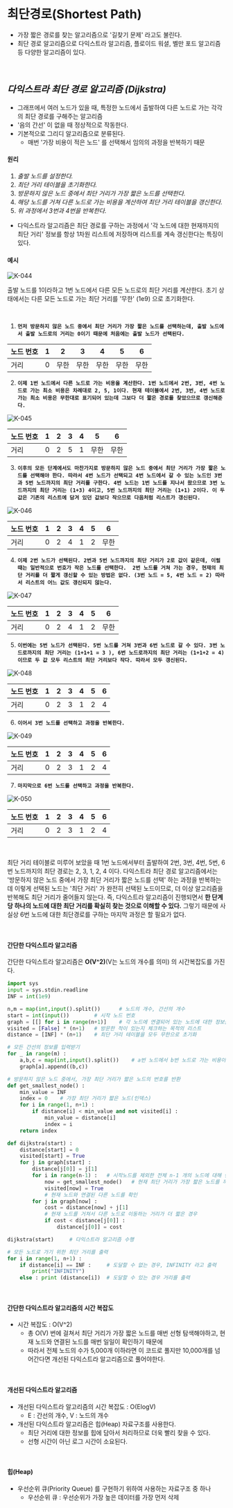 # 최단경로(Shortest Path)

- 가장 짧은 경로를 찾는 알고리즘으로 '길찾기 문제' 라고도 불린다.
- 최단 경로 알고리즘으로 다익스트라 알고리즘, 플로이드 워셜, 벨만 포드 알고리즘 등 다양한 알고리즘이 있다.

<br>

## *다익스트라 최단 경로 알고리즘 (Dijkstra)*

- 그래프에서 여러 노드가 있을 때, 특정한 노드에서 출발하여 다른 노드로 가는 각각의 최단 경로를 구해주는 알고리즘
- '음의 간선' 이 없을 때 정상적으로 작동한다. 
- 기본적으로 그리디 알고리즘으로 분류된다.
  - 매번 '가장 비용이 적은 노드' 를 선택해서 임의의 과정을 반복하기 때문

#### 원리

1. *출발 노드를 설정한다.*
2. *최단 거리 테이블을 초기화한다.*
3. *방문하지 않은 노드 중에서 최단 거리가 가장 짧은 노드를 선택한다.*
4. *해당 노드를 거쳐 다른 노드로 가는 비용을 계산하여 최단 거리 테이블을 갱신한다.*
5. *위 과정에서 3번과 4번을 반복한다.*



- 다익스트라 알고리즘은 최단 경로를 구하는 과정에서 '각 노드에 대한 현재까지의 최단 거리' 정보를 항상 1차원 리스트에 저장하며 리스트를 계속 갱신한다는 특징이 있다.



#### 예시



![K-044](https://user-images.githubusercontent.com/68289543/100999100-a937a300-359f-11eb-9b3e-b41c4a411779.png)

출발 노드를 1이라하고 1번 노드에서 다른 모든 노드로의 최단 거리를 계산한다. 초기 상태에서는 다른 모든 노드로 가는 최단 거리를 '무한' (1e9) 으로 초기화한다. 

**<br>**

1. **`먼저 방문하지 않은 노드 중에서 최단 거리가 가장 짧은 노드를 선택하는데, 출발 노드에서 출발 노드로의 거리는 0이기 때문에 처음에는 출발 노드가 선택된다.`** 

| 노드 번호 | 1    | 2    | 3    | 4    | 5    | 6    |
| --------- | ---- | ---- | ---- | ---- | ---- | ---- |
| 거리      | 0    | 무한 | 무한 | 무한 | 무한 | 무한 |



2. **`이제 1번 노드에서 다른 노드로 가는 비용을 계산한다. 1번 노드에서 2번, 3번, 4번 노드로 가는 최소 비용은 차례대로 2, 5, 1이다. 현재 테이블에서 2번, 3번, 4번 노드로 가는 최소 비용은 무한대로 표기되어 있는데 그보다 더 짧은 경로를 찾았으므로 갱신해준다.`**

![K-045](https://user-images.githubusercontent.com/68289543/101000437-43e4b180-35a1-11eb-9c7f-d282628f6a3a.png)



| 노드 번호 | 1    | 2    | 3    | 4    | 5    | 6    |
| --------- | ---- | ---- | ---- | ---- | ---- | ---- |
| 거리      | 0    | 2    | 5    | 1    | 무한 | 무한 |

3. **`이후의 모든 단계에서도 마찬가지로 방문하지 않은 노드 중에서 최단 거리가 가장 짧은 노드를 선택해야 한다. 따라서 4번 노드가 선택되고 4번 노드에서 갈 수 있는 노드인 3번과 5번 노드까지의 최단 거리를 구한다. 4번 노드는 1번 노드를 지나서 왔으므로 3번 노드까지의 최단 거리는 (1+3) 4이고, 5번 노드까지의 최단 거리는 (1+1) 2이다. 이 두 값은 기존의 리스트에 담겨 있던 값보다 작으므로 다음처럼 리스트가 갱신된다.`**

![K-046](https://user-images.githubusercontent.com/68289543/101000434-42b38480-35a1-11eb-8eed-ba727945ce36.png)

| 노드 번호 | 1    | 2    | 3    | 4    | 5    | 6    |
| --------- | ---- | ---- | ---- | ---- | ---- | ---- |
| 거리      | 0    | 2    | 4    | 1    | 2    | 무한 |

4. **`이제 2번 노드가 선택된다. 2번과 5번 노드까지의 최단 거리가 2로 값이 같은데, 이럴 때는 일반적으로 번호가 작은 노드를 선택한다.  2번 노드를 거쳐 가는 경우, 현재의 최단 거리를 더 짧게 갱신할 수 있는 방법은 없다. (3번 노드 = 5, 4번 노드 = 2) 따라서 리스트의 어느 값도 갱신되지 않는다.`**

![K-047](https://user-images.githubusercontent.com/68289543/101000444-4515de80-35a1-11eb-8bb3-6b041d338b4c.png)

| 노드 번호 | 1    | 2    | 3    | 4    | 5    | 6    |
| --------- | ---- | ---- | ---- | ---- | ---- | ---- |
| 거리      | 0    | 2    | 4    | 1    | 2    | 무한 |

5. **`이번에는 5번 노드가 선택된다. 5번 노드를 거쳐 3번과 6번 노드로 갈 수 있다. 3번 노드로까지의 최단 거리는 (1+1+1 = 3 ), 6번 노드로까지의 최단 거리는 (1+1+2 = 4) 이므로 두 값 모두 리스트의 최단 거리보다 작다. 따라서 모두 갱신된다.`**

![K-048](https://user-images.githubusercontent.com/68289543/101000442-447d4800-35a1-11eb-9251-b470d4dae464.png)

| 노드 번호 | 1    | 2    | 3    | 4    | 5    | 6    |
| --------- | ---- | ---- | ---- | ---- | ---- | ---- |
| 거리      | 0    | 2    | 3    | 1    | 2    | 4    |

6. **`이어서 3번 노드를 선택하고 과정을 반복한다.`**

![K-049](https://user-images.githubusercontent.com/68289543/101000441-447d4800-35a1-11eb-9b35-479ad0e9a3ce.png)

| 노드 번호 | 1    | 2    | 3    | 4    | 5    | 6    |
| --------- | ---- | ---- | ---- | ---- | ---- | ---- |
| 거리      | 0    | 2    | 3    | 1    | 2    | 4    |

7. **`마지막으로 6번 노드를 선택하고 과정을 반복한다.`** 

![K-050](https://user-images.githubusercontent.com/68289543/101000439-43e4b180-35a1-11eb-8bc5-f8ca7cb210c6.png)

| 노드 번호 | 1    | 2    | 3    | 4    | 5    | 6    |
| --------- | ---- | ---- | ---- | ---- | ---- | ---- |
| 거리      | 0    | 2    | 3    | 1    | 2    | 4    |

<br>

최단 거리 테이블로 미루어 보았을 때 1번 노드에서부터 출발하여 2번, 3번, 4번, 5번, 6번 노드까지의 최단 경로는 2, 3, 1, 2, 4 이다.  다익스트라 최단 경로 알고리즘에서는 '방문하지 않은 노드 중에서 가장 최단 거리가 짧은 노드를 선택' 하는 과정을 반복하는데 이렇게 선택된 노드는 '최단 거리' 가 완전히 선택된 노드이므로, 더 이상 알고리즘을 반복해도 최단 거리가 줄어들지 않는다. 즉, 다익스트라 알고리즘이 진행되면서 **한 단계 당 하나의 노드에 대한 최단 거리를 확실히 찾는 것으로 이해할 수 있다.** 그렇기 때문에 사실상 6번 노드에 대한 최단경로를 구하는 마지막 과정은 할 필요가 없다.

<br>

#### 간단한 다익스트라 알고리즘 

간단한 다익스트라 알고리즘은 **O(V^2)**(V는 노드의 개수를 의미) 의 시간복잡도를 가진다.

```python
import sys
input = sys.stdin.readline
INF = int(1e9)

n,m = map(int,input().split())		# 노드의 개수, 간선의 개수
start = int(input())		# 시작 노드 번호
graph = [[] for i in range(n+1)]	# 각 노드에 연결되어 있는 노드에 대한 정보를 담는 리스트
visited = [False] * (n+1)	# 방문한 적이 있는지 체크하는 목적의 리스트
distance = [INF] * (n+1)    # 최단 거리 테이블을 모두 무한으로 초기화

# 모든 간선의 정보를 입력받기
for _ in range(m) :
    a,b,c = map(int,input().split())	# a번 노드에서 b번 노드로 가는 비용이 c 
    graph[a].append((b,c))

# 방문하지 않은 노드 중에서, 가장 최단 거리가 짧은 노드의 번호를 반환
def get_smallest_node() : 
    min_value = INF
    index = 0    # 가장 최단 거리가 짧은 노드(인덱스)
    for i in range(1, n+1) :
        if distance[i] < min_value and not visited[i] :
            min_value = distance[i]
            index = i 
    return index

def dijkstra(start) : 
    distance[start] = 0
    visited[start] = True
    for j in graph[start] :
        distance[j[0]] = j[1]
        for i in range(n-1) :   # 시작노드를 제외한 전체 n-1 개의 노드에 대해 반복
            now = get_smallest_node()	# 현재 최단 거리가 가장 짧은 노드를 꺼내서, 방문 처리
            visited[now] = True		
            # 현재 노드와 연결된 다른 노드를 확인
        for j in graph[now] :
            cost = distance[now] + j[1]
            # 현재 노드를 거쳐서 다른 노드로 이동하는 거리가 더 짧은 경우
            if cost < distance[j[0]] : 
                distance[j[0]] = cost

dijkstra(start)		# 다익스트라 알고리즘 수행

# 모든 노드로 가기 위한 최단 거리를 출력
for i in range(1, n+1) :
    if distance[i] == INF :		# 도달할 수 없는 경우, INFINITY 라고 출력
        print("INFINITY")
    else : print (distance[i])	# 도달할 수 있는 경우 거리를 출력

```

<br>

#### 간단한 다익스트라 알고리즘의 시간 복잡도

- 시간 복잡도 : O(V^2)
  - 총 O(V) 번에 걸쳐서 최단 거리가 가장 짧은 노드를 매번 선형 탐색해야하고, 현재 노드와 연결된 노드를 매번 일일이 확인하기 때문에
  - 따라서 전체 노드의 수가 5,000개 이하라면 이 코드로 풀지만 10,000개를 넘어간다면 개선된 다익스트라 알고리즘으로 풀어야한다.

<br>

#### 개선된 다익스트라 알고리즘

- 개선된 다익스트라 알고리즘의 시간 복잡도 : O(ElogV)
  - E : 간선의 개수, V : 노드의 개수
- 개선된 다익스트라 알고리즘은 힙(Heap) 자료구조를 사용한다. 
  - 최단 거리에 대한 정보를 힙에 담아서 처리하므로 더욱 빨리 찾을 수 있다.
  - 선형 시간이 아닌 로그 시간이 소요된다.

<br>

#### 힙(Heap)

- 우선순위 큐(Priority Queue) 를 구현하기 위하여 사용하는 자료구조 중 하나
  - 우선순위 큐 : 우선순위가 가장 높은 데이터를 가장 먼저 삭제


